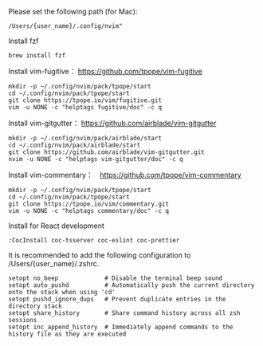 
Please set the following path (for Mac):
```
/Users/{user_name}/.config/nvim"
```

Install fzf

```
brew install fzf
```

Install vim-fugitive： https://github.com/tpope/vim-fugitive

```
mkdir -p ~/.config/nvim/pack/tpope/start
cd ~/.config/nvim/pack/tpope/start
git clone https://tpope.io/vim/fugitive.git
vim -u NONE -c "helptags fugitive/doc" -c q
```

Install vim-gitgutter： https://github.com/airblade/vim-gitgutter
```
mkdir -p ~/.config/nvim/pack/airblade/start
cd ~/.config/nvim/pack/airblade/start
git clone https://github.com/airblade/vim-gitgutter.git
nvim -u NONE -c "helptags vim-gitgutter/doc" -c q
```

Install vim-commentary：　https://github.com/tpope/vim-commentary
```
mkdir -p ~/.config/nvim/pack/tpope/start
cd ~/.config/nvim/pack/tpope/start
git clone https://tpope.io/vim/commentary.git
vim -u NONE -c "helptags commentary/doc" -c q
```


Install for React development
```
:CocInstall coc-tsserver coc-eslint coc-prettier
```

It is recommended to add the following configuration to /Users/{user_name}/.zshrc.
```
setopt no_beep             # Disable the terminal beep sound
setopt auto_pushd          # Automatically push the current directory onto the stack when using 'cd'
setopt pushd_ignore_dups   # Prevent duplicate entries in the directory stack
setopt share_history       # Share command history across all zsh sessions
setopt inc_append_history  # Immediately append commands to the history file as they are executed

```
